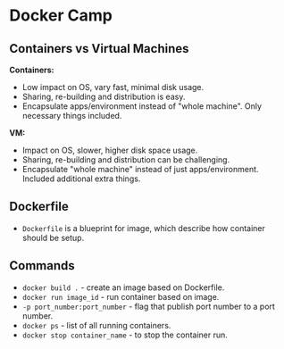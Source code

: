 # Docker Camp

## Containers vs Virtual Machines
**Containers:**
- Low impact on OS, vary fast, minimal disk usage.
- Sharing, re-building and distribution is easy.
- Encapsulate apps/environment instead of "whole machine". Only necessary things included.

**VM:**
- Impact on OS, slower, higher disk space usage.
- Sharing, re-building and distribution can be challenging.
- Encapsulate "whole machine" instead of just apps/environment. Included additional extra things.

## Dockerfile
- `Dockerfile` is a blueprint for image, which describe how container should be setup.

## Commands
- `docker build .` - create an image based on Dockerfile.
- `docker run image_id` - run container based on image.
- `-p port_number:port_number` - flag that publish port number to a port number.
- `docker ps` - list of all running containers.
- `docker stop container_name` - to stop the container run.
